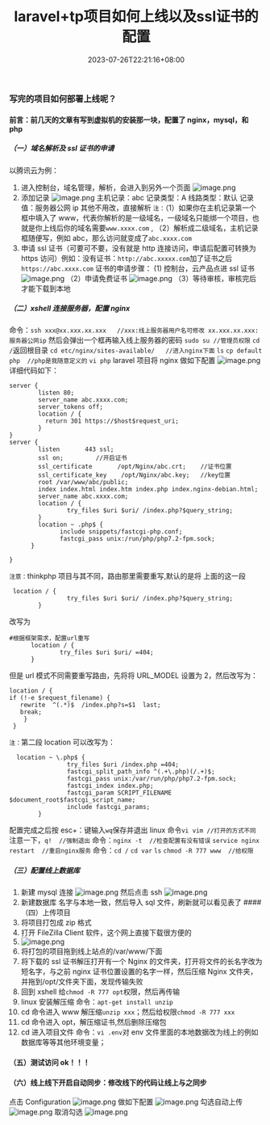 ﻿---
title: "laravel+tp项目如何上线以及ssl证书的配置"
date: 2023-07-26T22:21:16+08:00
draft: false
slug: "2307262212"
tags: ["php", "laravel", "thinkphp", "nginx"]
series: ["编程系列"]
authors: ["howey"]
categories: ["后端"]
---

### 写完的项目如何部署上线呢？

#### 前言：前几天的文章有写到虚拟机的安装那一块，配置了 nginx，mysql，和 php

##### （一）域名解析及 ssl 证书的申请

以腾讯云为例：

1.  进入控制台，域名管理，解析，会进入到另外一个页面
    ![image.png](https://imgconvert.csdnimg.cn/aHR0cHM6Ly91cGxvYWQtaW1hZ2VzLmppYW5zaHUuaW8vdXBsb2FkX2ltYWdlcy8xODgyMDk3NS04MjFhN2U3NDFjMDk2N2FhLnBuZw)
2.  添加记录
    ![image.png](https://imgconvert.csdnimg.cn/aHR0cHM6Ly91cGxvYWQtaW1hZ2VzLmppYW5zaHUuaW8vdXBsb2FkX2ltYWdlcy8xODgyMDk3NS01ODZlM2FjYjFjNTYzMzY5LnBuZw)
    主机记录：abc
    记录类型：A
    线路类型：默认
    记录值：服务器公网 ip
    其他不用改，直接解析
    `注：`（1）如果你在主机记录第一个框中填入了 www，代表你解析的是一级域名，一级域名只能绑一个项目，也就是你上线后你的域名需要`www.xxxx.com` ,
    （2）解析成二级域名，主机记录框随便写，例如 abc，那么访问就变成了`abc.xxxx.com`
3.  申请 ssl 证书（可要可不要，没有就是 http 连接访问，申请后配置可转换为 https 访问）例如：没有证书：`http://abc.xxxxx.com`加了证书之后`https://abc.xxxx.com`
    证书的申请步骤：
    (1) 控制台，云产品点进 ssl 证书
    ![image.png](https://imgconvert.csdnimg.cn/aHR0cHM6Ly91cGxvYWQtaW1hZ2VzLmppYW5zaHUuaW8vdXBsb2FkX2ltYWdlcy8xODgyMDk3NS1hODQ3ZjJhMGFiNzNmYTVmLnBuZw)
    （2）申请免费证书
    ![image.png](https://imgconvert.csdnimg.cn/aHR0cHM6Ly91cGxvYWQtaW1hZ2VzLmppYW5zaHUuaW8vdXBsb2FkX2ltYWdlcy8xODgyMDk3NS0yMDc5OTVmZjI1ZmJlZWFlLnBuZw)
    （3）等待审核，审核完后才能下载到本地

##### （二）xshell 连接服务器，配置 nginx

命令：`ssh xxx@xx.xxx.xx.xxx   //xxx:线上服务器用户名可修改 xx.xxx.xx.xxx:服务器公网ip` 然后会弹出一个框再输入线上服务器的密码
`sudo su //管理员权限`
`cd /`返回根目录
`cd etc/nginx/sites-available/   //进入nginx下面`
`ls`
`cp default php  //php是我随意定义的`
`vi php`
laravel 项目将 nginx 做如下配置
![image.png](https://imgconvert.csdnimg.cn/aHR0cHM6Ly91cGxvYWQtaW1hZ2VzLmppYW5zaHUuaW8vdXBsb2FkX2ltYWdlcy8xODgyMDk3NS0wNzk0YTNhNDMxOWRlMjg0LnBuZw)
详细代码如下：

```
server {
        listen 80;
        server_name abc.xxxx.com;
        server_tokens off;
        location / {
          return 301 https://$host$request_uri;
        }
}
server {
        listen       443 ssl;
        ssl on;         //开启证书
        ssl_certificate       /opt/Nginx/abc.crt;    //证书位置
        ssl_certificate_key    /opt/Nginx/abc.key;   //key位置
        root /var/www/abc/public;
        index index.html index.htm index.php index.nginx-debian.html;
        server_name abc.xxxx.com;
        location / {
                try_files $uri $uri/ /index.php?$query_string;
        }
        location ~ .php$ {
              include snippets/fastcgi-php.conf;
              fastcgi_pass unix:/run/php/php7.2-fpm.sock;
      }

}
```

`注意：`thinkphp 项目与其不同，路由那里需要重写,默认的是将
上面的这一段

```
 location / {
                try_files $uri $uri/ /index.php?$query_string;
        }
```

改写为

```
#根据框架需求，配置url重写
      location / {
              try_files $uri $uri/ =404;
      }
```

但是 url 模式不同需要重写路由，先将将 URL_MODEL 设置为 2，然后改写为：

```
location / {
if (!-e $request_filename) {
   rewrite  ^(.*)$  /index.php?s=$1  last;
   break;
    }
 }
```

`注：`第二段 location 可以改写为：

```
  location ~ \.php$ {
                try_files $uri /index.php =404;
                fastcgi_split_path_info ^(.+\.php)(/.+)$;
                fastcgi_pass unix:/var/run/php/php7.2-fpm.sock;
                fastcgi_index index.php;
                fastcgi_param SCRIPT_FILENAME $document_root$fastcgi_script_name;
                include fastcgi_params;
        }
```

配置完成之后按 esc+：键输入`wq`保存并退出 linux 命令`vi vim //打开的方式不同` 注意一下，`q!  //强制退出`
命令：`nginx -t  //检查配置有没有错误`
`service nginx restart  //重启nginx服务`
命令：`cd /`
`cd var`
`ls`
`chmod -R 777 www  //给权限`

##### （三）配置线上数据库

1.  新建 mysql 连接
    ![image.png](https://imgconvert.csdnimg.cn/aHR0cHM6Ly91cGxvYWQtaW1hZ2VzLmppYW5zaHUuaW8vdXBsb2FkX2ltYWdlcy8xODgyMDk3NS1jODQ0YmIwODA0Y2M4Y2ZlLnBuZw)
    然后点击 ssh
    ![image.png](https://imgconvert.csdnimg.cn/aHR0cHM6Ly91cGxvYWQtaW1hZ2VzLmppYW5zaHUuaW8vdXBsb2FkX2ltYWdlcy8xODgyMDk3NS1hNDQwNmVmN2U1MzNkODAzLnBuZw)
2.  新建数据库 名字与本地一致，然后导入 sql 文件，刷新就可以看见表了 ####（四）上传项目
3.  将项目打包成 zip 格式
4.  打开 FileZilla Client 软件，这个网上直接下载很方便的
5.  ![image.png](https://imgconvert.csdnimg.cn/aHR0cHM6Ly91cGxvYWQtaW1hZ2VzLmppYW5zaHUuaW8vdXBsb2FkX2ltYWdlcy8xODgyMDk3NS1hYmJkOGE3YTFmYzliNzg1LnBuZw)
6.  将打包的项目拖到线上站点的/var/www/下面
7.  将下载的 ssl 证书解压打开有一个 Nginx 的文件夹，打开将文件的长名字改为短名字，与之前 nginx 证书位置设置的名字一样，然后压缩 Nginx 文件夹，并拖到/opt/文件夹下面，发现传输失败
8.  回到 xshell 给`chmod -R 777 opt`权限，然后再传输
9.  linux 安装解压缩 命令：`apt-get install unzip`
10. cd 命令进入 www 解压缩`unzip xxx`；然后给权限`chmod -R 777 xxx`
11. cd 命令进入 opt，解压缩证书,然后删除压缩包
12. cd 进入项目文件 命令：`vi .env`对 env 文件里面的本地数据改为线上的例如数据库等等其他环境变量；

#### （五）测试访问 ok！！！

#### （六）线上线下开启自动同步：修改线下的代码让线上与之同步

点击 Configuration
![image.png](https://imgconvert.csdnimg.cn/aHR0cHM6Ly91cGxvYWQtaW1hZ2VzLmppYW5zaHUuaW8vdXBsb2FkX2ltYWdlcy8xODgyMDk3NS01YmU4M2UxODI4ZWU0NDFmLnBuZw)
做如下配置
![image.png](https://imgconvert.csdnimg.cn/aHR0cHM6Ly91cGxvYWQtaW1hZ2VzLmppYW5zaHUuaW8vdXBsb2FkX2ltYWdlcy8xODgyMDk3NS1hYmZjOGRiYzY3MTMyNTdkLnBuZw)
勾选自动上传
![image.png](https://imgconvert.csdnimg.cn/aHR0cHM6Ly91cGxvYWQtaW1hZ2VzLmppYW5zaHUuaW8vdXBsb2FkX2ltYWdlcy8xODgyMDk3NS0wMjg5ZDkwZjkyYjRjMDdjLnBuZw)
取消勾选
![image.png](https://imgconvert.csdnimg.cn/aHR0cHM6Ly91cGxvYWQtaW1hZ2VzLmppYW5zaHUuaW8vdXBsb2FkX2ltYWdlcy8xODgyMDk3NS01OTRmYWUxZWEwZWU3ZDhhLnBuZw)
